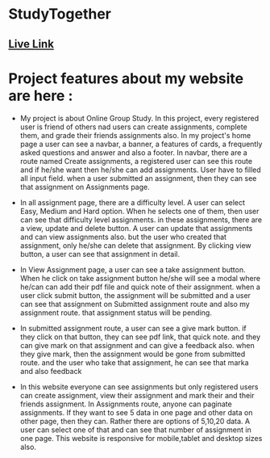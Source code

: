# StudyTogether

## [Live Link](https://online-group-study-client.web.app/)

# Project features about my website are here : 

* My project is about Online Group Study. In this project, every registered user is friend of others nad users can create assignments, complete them, and grade their friends assignments also. In my project's home page a user can see a navbar, a banner, a features of cards, a frequently asked questions and answer and also a footer. In navbar, there are a route named Create assignments, a registered user can see this route and if he/she want then he/she can add assignments. User have to filled all input field. when a user submitted an assignment, then they can see that assignment on Assignments page.

* In all assignment page, there are a difficulty level. A user can select Easy, Medium and Hard option. When he selects one of them, then user can see that difficulty level assignments. in these assignments, there are a view, update and delete button. A user can update that assignments and can view assignments also. but the user who created that assignment, only he/she can delete that assignment. By clicking view button, a user can see that assignment in detail.

* In View Assignment page, a user can see a take assignment button. When he click on take assignment button he/she will see a modal where he/can can add their pdf file and quick note of their assignment. when a user click submit button, the assignment will be submitted and a user can see that assignment on Submitted assignment route and also my assignment route. that assignment status will be pending.


* In submitted assignment route, a user can see a give mark button. if they click on that button, they can see pdf link, that quick note. and they can give mark on that assignment and can give a feedback also. when they give mark, then the assignment would be gone from submitted route. and the user who take that assignment, he can see that marka and also feedback

* In this website everyone can see assignments but only registered users can create assignment, view their assignment and mark their and their friends assignment. In Assignments route, anyone can paginate assignments. If they want to see 5 data in one page and other data on other page, then they can. Rather there are options of 5,10,20 data. A user can select one of that and can see that number of assignment in one page. This website is responsive for mobile,tablet and desktop sizes also.
